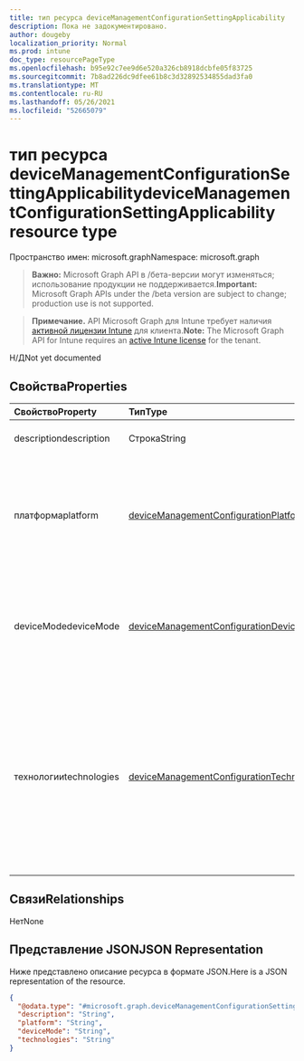 ```yaml
---
title: тип ресурса deviceManagementConfigurationSettingApplicability
description: Пока не задокументировано.
author: dougeby
localization_priority: Normal
ms.prod: intune
doc_type: resourcePageType
ms.openlocfilehash: b95e92c7ee9d6e520a326cb8918dcbfe05f83725
ms.sourcegitcommit: 7b8ad226dc9dfee61b8c3d32892534855dad3fa0
ms.translationtype: MT
ms.contentlocale: ru-RU
ms.lasthandoff: 05/26/2021
ms.locfileid: "52665079"
---
```

# <a name="devicemanagementconfigurationsettingapplicability-resource-type"></a><span data-ttu-id="ddf61-103">тип ресурса deviceManagementConfigurationSettingApplicability</span><span class="sxs-lookup"><span data-stu-id="ddf61-103">deviceManagementConfigurationSettingApplicability resource type</span></span>

<span data-ttu-id="ddf61-104">Пространство имен: microsoft.graph</span><span class="sxs-lookup"><span data-stu-id="ddf61-104">Namespace: microsoft.graph</span></span>

> <span data-ttu-id="ddf61-105">**Важно:** Microsoft Graph API в /бета-версии могут изменяться; использование продукции не поддерживается.</span><span class="sxs-lookup"><span data-stu-id="ddf61-105">**Important:** Microsoft Graph APIs under the /beta version are subject to change; production use is not supported.</span></span>

> <span data-ttu-id="ddf61-106">**Примечание.** API Microsoft Graph для Intune требует наличия [активной лицензии Intune](https://go.microsoft.com/fwlink/?linkid=839381) для клиента.</span><span class="sxs-lookup"><span data-stu-id="ddf61-106">**Note:** The Microsoft Graph API for Intune requires an [active Intune license](https://go.microsoft.com/fwlink/?linkid=839381) for the tenant.</span></span>

<span data-ttu-id="ddf61-107">Н/Д</span><span class="sxs-lookup"><span data-stu-id="ddf61-107">Not yet documented</span></span>

## <a name="properties"></a><span data-ttu-id="ddf61-108">Свойства</span><span class="sxs-lookup"><span data-stu-id="ddf61-108">Properties</span></span>
|<span data-ttu-id="ddf61-109">Свойство</span><span class="sxs-lookup"><span data-stu-id="ddf61-109">Property</span></span>|<span data-ttu-id="ddf61-110">Тип</span><span class="sxs-lookup"><span data-stu-id="ddf61-110">Type</span></span>|<span data-ttu-id="ddf61-111">Описание</span><span class="sxs-lookup"><span data-stu-id="ddf61-111">Description</span></span>|
|:---|:---|:---|
|<span data-ttu-id="ddf61-112">description</span><span class="sxs-lookup"><span data-stu-id="ddf61-112">description</span></span>|<span data-ttu-id="ddf61-113">Строка</span><span class="sxs-lookup"><span data-stu-id="ddf61-113">String</span></span>|<span data-ttu-id="ddf61-114">описание параметра</span><span class="sxs-lookup"><span data-stu-id="ddf61-114">description of the setting</span></span>|
|<span data-ttu-id="ddf61-115">платформа</span><span class="sxs-lookup"><span data-stu-id="ddf61-115">platform</span></span>|[<span data-ttu-id="ddf61-116">deviceManagementConfigurationPlatforms</span><span class="sxs-lookup"><span data-stu-id="ddf61-116">deviceManagementConfigurationPlatforms</span></span>](../resources/intune-deviceconfigv2-devicemanagementconfigurationplatforms.md)|<span data-ttu-id="ddf61-117">Параметр платформы можно применить.</span><span class="sxs-lookup"><span data-stu-id="ddf61-117">Platform setting can be applied on.</span></span> <span data-ttu-id="ddf61-118">Возможные значения: `none`, `macOS`, `windows10X`, `windows10`.</span><span class="sxs-lookup"><span data-stu-id="ddf61-118">Possible values are: `none`, `macOS`, `windows10X`, `windows10`.</span></span>|
|<span data-ttu-id="ddf61-119">deviceMode</span><span class="sxs-lookup"><span data-stu-id="ddf61-119">deviceMode</span></span>|[<span data-ttu-id="ddf61-120">deviceManagementConfigurationDeviceMode</span><span class="sxs-lookup"><span data-stu-id="ddf61-120">deviceManagementConfigurationDeviceMode</span></span>](../resources/intune-deviceconfigv2-devicemanagementconfigurationdevicemode.md)|<span data-ttu-id="ddf61-121">Режим устройства, на который можно применить параметр.</span><span class="sxs-lookup"><span data-stu-id="ddf61-121">Device Mode that setting can be applied on.</span></span> <span data-ttu-id="ddf61-122">Возможные значения: `none`, `kiosk`.</span><span class="sxs-lookup"><span data-stu-id="ddf61-122">Possible values are: `none`, `kiosk`.</span></span>|
|<span data-ttu-id="ddf61-123">технологии</span><span class="sxs-lookup"><span data-stu-id="ddf61-123">technologies</span></span>|[<span data-ttu-id="ddf61-124">deviceManagementConfigurationTechnologies</span><span class="sxs-lookup"><span data-stu-id="ddf61-124">deviceManagementConfigurationTechnologies</span></span>](../resources/intune-deviceconfigv2-devicemanagementconfigurationtechnologies.md)|<span data-ttu-id="ddf61-125">Какие технологические каналы этот параметр можно развернуть.</span><span class="sxs-lookup"><span data-stu-id="ddf61-125">Which technology channels this setting can be deployed through.</span></span> <span data-ttu-id="ddf61-126">Возможные значения: `none`, `mdm`, `windows10XManagement`, `configManager`, `microsoftSense`.</span><span class="sxs-lookup"><span data-stu-id="ddf61-126">Possible values are: `none`, `mdm`, `windows10XManagement`, `configManager`, `microsoftSense`.</span></span>|

## <a name="relationships"></a><span data-ttu-id="ddf61-127">Связи</span><span class="sxs-lookup"><span data-stu-id="ddf61-127">Relationships</span></span>
<span data-ttu-id="ddf61-128">Нет</span><span class="sxs-lookup"><span data-stu-id="ddf61-128">None</span></span>

## <a name="json-representation"></a><span data-ttu-id="ddf61-129">Представление JSON</span><span class="sxs-lookup"><span data-stu-id="ddf61-129">JSON Representation</span></span>
<span data-ttu-id="ddf61-130">Ниже представлено описание ресурса в формате JSON.</span><span class="sxs-lookup"><span data-stu-id="ddf61-130">Here is a JSON representation of the resource.</span></span>
<!-- {
  "blockType": "resource",
  "@odata.type": "microsoft.graph.deviceManagementConfigurationSettingApplicability"
}
-->
``` json
{
  "@odata.type": "#microsoft.graph.deviceManagementConfigurationSettingApplicability",
  "description": "String",
  "platform": "String",
  "deviceMode": "String",
  "technologies": "String"
}
```




